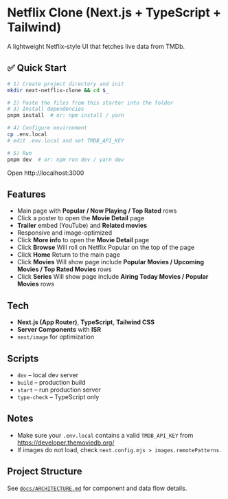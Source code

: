 # Netflix Clone (Next.js + TypeScript + Tailwind)

A lightweight Netflix-style UI that fetches live data from TMDb.

## ✅ Quick Start

```bash
# 1) Create project directory and init
mkdir next-netflix-clone && cd $_

# 2) Paste the files from this starter into the folder
# 3) Install dependencies
pnpm install  # or: npm install / yarn

# 4) Configure environment
cp .env.local
# edit .env.local and set TMDB_API_KEY

# 5) Run
pnpm dev  # or: npm run dev / yarn dev
```

Open http://localhost:3000

## Features
- Main page with **Popular / Now Playing / Top Rated** rows
- Click a poster to open the **Movie Detail** page
- **Trailer** embed (YouTube) and **Related movies**
- Responsive and image-optimized
- Click **More info** to open the **Movie Detail** page
- Click **Browse** Will roll on Netflix Popular on the top of the page
- Click **Home** Return to the main page
- Click **Movies** Will show page include  **Popular Movies / Upcoming Movies / Top Rated Movies** rows
- Click **Series** Will show page include  **Airing Today Movies / Popular Movies** rows

## Tech
- **Next.js (App Router)**, **TypeScript**, **Tailwind CSS**
- **Server Components** with **ISR**
- `next/image` for optimization

## Scripts
- `dev` – local dev server
- `build` – production build
- `start` – run production server
- `type-check` – TypeScript only

## Notes
- Make sure your `.env.local` contains a valid `TMDB_API_KEY` from https://developer.themoviedb.org/
- If images do not load, check `next.config.mjs > images.remotePatterns`.

## Project Structure
See [`docs/ARCHITECTURE.md`](./docs/ARCHITECTURE.md) for component and data flow details.
